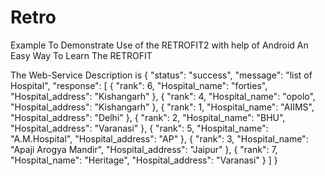 # Retro
Example
To Demonstrate Use of the RETROFIT2 with help of Android 
An Easy Way To Learn The RETROFIT

The Web-Service Description is
{
  "status": "success",
  "message": "list of Hospital",
  "response": [
    {
      "rank": 6,
      "Hospital_name": "forties",
      "Hospital_address": "Kishangarh"
    },
    {
      "rank": 4,
      "Hospital_name": "opolo",
      "Hospital_address": "Kishangarh"
    },
    {
      "rank": 1,
      "Hospital_name": "AIIMS",
      "Hospital_address": "Delhi"
    },
    {
      "rank": 2,
      "Hospital_name": "BHU",
      "Hospital_address": "Varanasi"
    },
    {
      "rank": 5,
      "Hospital_name": "A.M.Hospital",
      "Hospital_address": "AP"
    },
    {
      "rank": 3,
      "Hospital_name": "Apaji Arogya Mandir",
      "Hospital_address": "Jaipur"
    },
    {
      "rank": 7,
      "Hospital_name": "Heritage",
      "Hospital_address": "Varanasi"
    }
  ]
}
